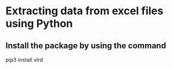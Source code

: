 # Extracting data from excel files using Python

## Install the package by using the command
pip3 install xlrd
